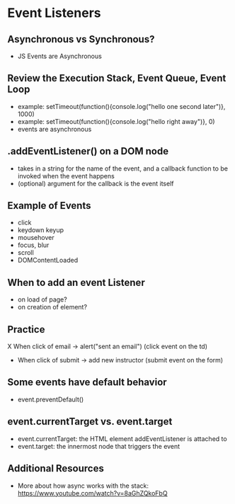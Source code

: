 # Event Listeners

## Asynchronous vs Synchronous?
- JS Events are Asynchronous

## Review the Execution Stack, Event Queue, Event Loop
- example: setTimeout(function(){console.log("hello one second later")}, 1000)
- example: setTimeout(function(){console.log("hello right away")}, 0)
- events are asynchronous

## .addEventListener() on a DOM node
- takes in a string for the name of the event, and a callback function to be invoked when the event happens
- (optional) argument for the callback is the event itself

## Example of Events
- click
- keydown keyup
- mousehover
- focus, blur
- scroll
- DOMContentLoaded

## When to add an event Listener
- on load of page?
- on creation of element?

## Practice
X When click of email -> alert("sent an email") (click event on the td)
- When click of submit -> add new instructor (submit event on the form)

## Some events have default behavior
- event.preventDefault()

## event.currentTarget vs. event.target
- event.currentTarget: the HTML element addEventListener is attached to
- event.target: the innermost node that triggers the event

## Additional Resources
- More about how async works with the stack: https://www.youtube.com/watch?v=8aGhZQkoFbQ
